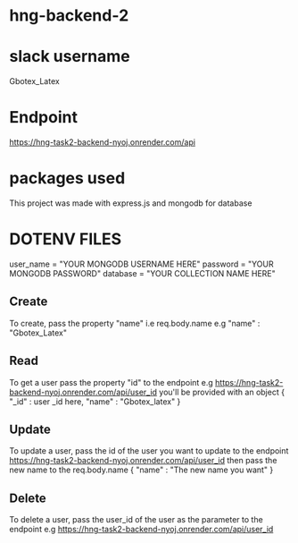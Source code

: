 # hng-backend-2

# slack username
Gbotex_Latex

# Endpoint
https://hng-task2-backend-nyoj.onrender.com/api

# packages used
This project was made with express.js and mongodb for database

# DOTENV FILES
user_name = "YOUR MONGODB USERNAME HERE"
password = "YOUR MONGODB PASSWORD"
database = "YOUR COLLECTION NAME HERE"

## Create
To create, pass the property "name" i.e req.body.name
e.g "name" : "Gbotex_Latex"

## Read
To get a user pass the property "id" to the endpoint 
e.g https://hng-task2-backend-nyoj.onrender.com/api/user_id
you'll be provided with an object
{
     "_id" : user _id here,
    "name" : "Gbotex_latex"
}
## Update
To update a user, pass the id of the user you want to update to the endpoint
https://hng-task2-backend-nyoj.onrender.com/api/user_id
then pass the new name to the req.body.name
{
    "name" : "The new name you want"
}

## Delete
To delete a user, pass the user_id of the user as the parameter to the endpoint
e.g https://hng-task2-backend-nyoj.onrender.com/api/user_id

